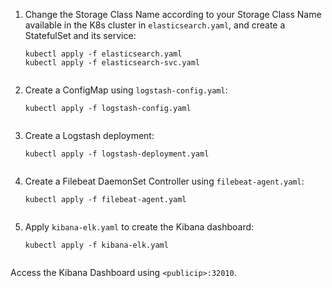 <ol>
    <li>
        Change the Storage Class Name according to your Storage Class Name available in the K8s cluster in <code>elasticsearch.yaml</code>, and create a StatefulSet and its service:
        <pre><code>kubectl apply -f elasticsearch.yaml
kubectl apply -f elasticsearch-svc.yaml
        </code></pre>
    </li>
    <li>
        Create a ConfigMap using <code>logstash-config.yaml</code>:
        <pre><code>kubectl apply -f logstash-config.yaml
        </code></pre>
    </li>
    <li>
        Create a Logstash deployment:
        <pre><code>kubectl apply -f logstash-deployment.yaml
        </code></pre>
    </li>
    <li>
        Create a Filebeat DaemonSet Controller using <code>filebeat-agent.yaml</code>:
        <pre><code>kubectl apply -f filebeat-agent.yaml
        </code></pre>
    </li>
    <li>
        Apply <code>kibana-elk.yaml</code> to create the Kibana dashboard:
        <pre><code>kubectl apply -f kibana-elk.yaml
        </code></pre>
    </li>
</ol>

<p>Access the Kibana Dashboard using <code>&lt;publicip&gt;:32010</code>.</p>
